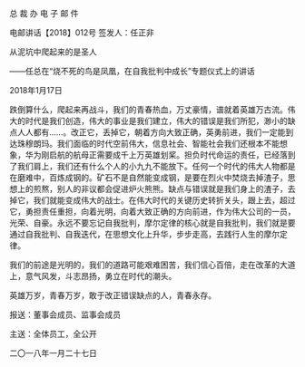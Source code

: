 ﻿总 裁 办 电 子 邮 件

 

电邮讲话【2018】012号           签发人：任正非

从泥坑中爬起来的是圣人

——任总在“烧不死的鸟是凤凰，在自我批判中成长”专题仪式上的讲话

2018年1月17日

跌倒算什么，爬起来再战斗，我们的青春热血，万丈豪情，谱就着英雄万古流。伟大的时代是我们创造，伟大的事业是我们建立，伟大的错误是我们所犯，渺小的缺点人人都有……。改正它，丢掉它，朝着方向大致正确，英勇前进，我们一定能到达珠穆朗玛。我们面临的时代空前伟大，信息社会、智能社会我们还根本不能想象，华为刚启航的航母正需要成千上万英雄划桨。担负时代命运的责任，已经落到了我们肩上，我们还有什么个人的小九九不能放下。任何一个时代的伟大人物都是在磨难中，百炼成钢的。矿石不是自然能变成钢，是要在烈火中焚烧去掉渣子，思想上的煎熬，别人的非议都会促进炉火熊熊。缺点与错误就是我们身上的渣子，去掉它，我们就能变成伟大的战士。在伟大时代的关键历史转折关头，跟上去，超过它，勇担责任重担，向着光明，向着大致正确的方向前进，作为伟大公司的一员，光荣、自豪。永远不要忘记自我批判，摩尔定律的核心就是自我批判，我们就是要通过自我批判、自我迭代，在思想文化上升华，步步走高，去践行人生的摩尔定律。

我们的前途是光明的，我们的道路可能艰难困苦，我们信心百倍，走在改革的大道上，意气风发，斗志昂扬，勇立在时代的潮头。

英雄万岁，青春万岁，敢于改正错误缺点的人，青春永存。

报送：董事会成员、监事会成员

主送：全体员工，全公开

二〇一八年一月二十七日